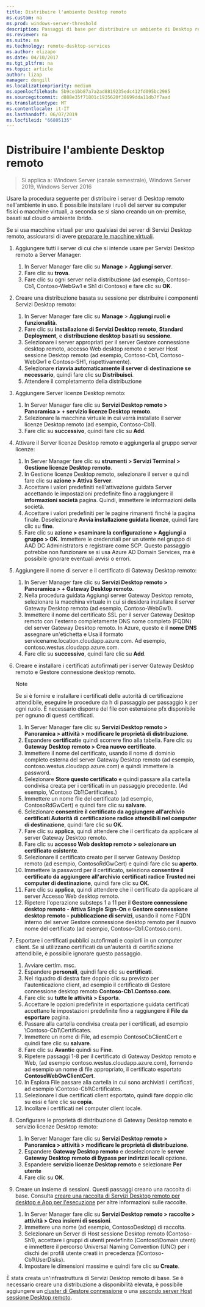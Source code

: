 ```yaml
---
title: Distribuire l'ambiente Desktop remoto
ms.custom: na
ms.prod: windows-server-threshold
description: Passaggi di base per distribuire un ambiente di Desktop remoto.
ms.reviewer: na
ms.suite: na
ms.technology: remote-desktop-services
ms.author: elizapo
ms.date: 04/10/2017
ms.tgt_pltfrm: na
ms.topic: article
author: lizap
manager: dongill
ms.localizationpriority: medium
ms.openlocfilehash: 5b9ce1bb87a7a2ad8819235edc412fd095bc2985
ms.sourcegitcommit: d888e35f71801c1935620f38699dda11db7f7aad
ms.translationtype: MT
ms.contentlocale: it-IT
ms.lasthandoff: 06/07/2019
ms.locfileid: "66805135"
---
```

# <a name="deploy-your-remote-desktop-environment"></a>Distribuire l'ambiente Desktop remoto

>Si applica a: Windows Server (canale semestrale), Windows Server 2019, Windows Server 2016

Usare la procedura seguente per distribuire i server di Desktop remoto nell'ambiente in uso. È possibile installare i ruoli del server su computer fisici o macchine virtuali, a seconda se si siano creando un on-premise, basati sul cloud o ambiente ibrido. 

Se si usa macchine virtuali per uno qualsiasi dei server di Servizi Desktop remoto, assicurarsi di avere [preparare le macchine virtuali](rds-prepare-vms.md).
  
  
1.  Aggiungere tutti i server di cui che si intende usare per Servizi Desktop remoto a Server Manager:  
    1.  In Server Manager fare clic su **Manage** > **Aggiungi server**.  
    2.  Fare clic su **trova**.  
    3.  Fare clic su ogni server nella distribuzione (ad esempio, Contoso-Cb1, Contoso-WebGw1 e Sh1 di Contoso) e fare clic su **OK**.  
2.  Creare una distribuzione basata su sessione per distribuire i componenti Servizi Desktop remoto:  
    1.  In Server Manager fare clic su **Manage** > **Aggiungi ruoli e funzionalità**.  
    2.  Fare clic su **installazione di Servizi Desktop remoto**, **Standard Deployment**, e **distribuzione desktop basati su sessione**.  
    3.  Selezionare i server appropriati per il server Gestore connessione desktop remoto, accesso Web desktop remoto e server Host sessione Desktop remoto (ad esempio, Contoso-Cb1, Contoso-WebGw1 e Contoso-SH1, rispettivamente).  
    4.  Selezionare **riavvia automaticamente il server di destinazione se necessario**, quindi fare clic su **Distribuisci**.  
    5.  Attendere il completamento della distribuzione  
3.  Aggiungere Server licenze Desktop remoto:  
    1.  In Server Manager fare clic su **Servizi Desktop remoto > Panoramica > + servizio licenze Desktop remoto**.  
    2.  Selezionare la macchina virtuale in cui verrà installato il server licenze Desktop remoto (ad esempio, Contoso-Cb1).  
    3.  Fare clic su **successivo**, quindi fare clic su **Add**.  
4.  Attivare il Server licenze Desktop remoto e aggiungerla al gruppo server licenze:  
    1.  In Server Manager fare clic su **strumenti > Servizi Terminal > Gestione licenze Desktop remoto**.  
    2.  In Gestione licenze Desktop remoto, selezionare il server e quindi fare clic su **azione > Attiva Server**.  
    3.  Accettare i valori predefiniti nell'attivazione guidata Server accettando le impostazioni predefinite fino a raggiungere il **informazioni società** pagina. Quindi, immettere le informazioni della società.  
    4.  Accettare i valori predefiniti per le pagine rimanenti finché la pagina finale. Deselezionare **Avvia installazione guidata licenze**, quindi fare clic su **fine**.  
    5.  Fare clic su **azione > esaminare la configurazione > Aggiungi a gruppo > OK**. Immettere le credenziali per un utente nel gruppo di AAD DC Administrators e registrare come SCP. Questo passaggio potrebbe non funzionare se si usa Azure AD Domain Services, ma è possibile ignorare eventuali avvisi o errori.  
5.  Aggiungere il nome di server e il certificato di Gateway Desktop remoto:  
    1.  In Server Manager fare clic su **Servizi Desktop remoto > Panoramica > + Gateway Desktop remoto**.  
    2.  Nella procedura guidata Aggiungi server Gateway Desktop remoto, selezionare la macchina virtuale in cui si desidera installare il server Gateway Desktop remoto (ad esempio, Contoso-WebGw1).  
    3.  Immettere il nome del certificato SSL per il server Gateway Desktop remoto con l'esterno completamente DNS nome completo (FQDN) del server Gateway Desktop remoto. In Azure, questo è il **nome DNS** assegnare un'etichetta e Usa il formato servicename.location.cloudapp.azure.com. Ad esempio, contoso.westus.cloudapp.azure.com.  
    4.  Fare clic su **successivo**, quindi fare clic su **Add**.
6.  Creare e installare i certificati autofirmati per i server Gateway Desktop remoto e Gestore connessione desktop remoto.

       > [!NOTE]
       > Se si è fornire e installare i certificati delle autorità di certificazione attendibile, eseguire le procedure da h di passaggio per passaggio k per ogni ruolo. È necessario disporre del file con estensione pfx disponibile per ognuno di questi certificati.
       
    1.  In Server Manager fare clic su **Servizi Desktop remoto > Panoramica > attività > modificare le proprietà di distribuzione**.  
    2.  Espandere **certificati**e quindi scorrere fino alla tabella. Fare clic su **Gateway Desktop remoto > Crea nuovo certificato**.  
    3.  Immettere il nome del certificato, usando il nome di dominio completo esterna del server Gateway Desktop remoto (ad esempio, contoso.westus.cloudapp.azure.com) e quindi immettere la password.  
    4.  Selezionare **Store questo certificato** e quindi passare alla cartella condivisa creata per i certificati in un passaggio precedente. (Ad esempio, \Contoso Cb1\Certificates.)  
    5.  Immettere un nome file del certificato (ad esempio, ContosoRdGwCert) e quindi fare clic su **salvare**.  
    6.  Selezionare **consentire il certificato da aggiungere all'archivio certificati Autorità di certificazione radice attendibili nel computer di destinazione**, quindi fare clic su **OK**.  
    7.  Fare clic su **applica**, quindi attendere che il certificato da applicare al server Gateway Desktop remoto.  
    8.  Fare clic su **accesso Web desktop remoto > selezionare un certificato esistente**.  
    9.  Selezionare il certificato creato per il server Gateway Desktop remoto (ad esempio, ContosoRdGwCert) e quindi fare clic su **aperto**.  
    10. Immettere la password per il certificato, seleziona **consentire il certificato da aggiungere all'archivio certificati radice Trusted nei computer di destinazione**, quindi fare clic su **OK**.  
    11. Fare clic su **applica**, quindi attendere che il certificato da applicare al server Accesso Web desktop remoto.  
    12. Ripetere l'operazione substeps 1 a 11 per il **Gestore connessione desktop remoto - Attiva Single Sign-On** e **Gestore connessione desktop remoto - pubblicazione di servizi**, usando il nome FQDN interno del server Gestore connessione desktop remoto per il nuovo nome del certificato (ad esempio, Contoso-Cb1.Contoso.com).  
7.  Esportare i certificati pubblici autofirmati e copiarli in un computer client. Se si utilizzano certificati da un'autorità di certificazione attendibile, è possibile ignorare questo passaggio.  
    1.  Avviare certlm. msc.  
    2.  Espandere **personali**, quindi fare clic su **certificati**.  
    3.  Nel riquadro di destra fare doppio clic su previsto per l'autenticazione client, ad esempio il certificato di Gestore connessione desktop remoto **Contoso-Cb1.Contoso.com**.  
    4.  Fare clic su **tutte le attività > Esporta**.  
    5.  Accettare le opzioni predefinite in esportazione guidata certificati accettano le impostazioni predefinite fino a raggiungere il **File da esportare** pagina.  
    6.  Passare alla cartella condivisa creata per i certificati, ad esempio \Contoso-Cb1\Certificates.  
    7.  Immettere un nome di File, ad esempio ContosoCbClientCert e quindi fare clic su **salvare**.  
    8.  Fare clic su **Avanti**e quindi su **Fine**.  
    9.  Ripetere passaggi 1-8 per il certificato di Gateway Desktop remoto e Web, (ad esempio contoso.westus.cloudapp.azure.com), fornendo ad esempio un nome di file appropriato, il certificato esportato **ContosoWebGwClientCert**.  
    10. In Esplora File passare alla cartella in cui sono archiviati i certificati, ad esempio \Contoso-Cb1\Certificates.  
    11. Selezionare i due certificati client esportato, quindi fare doppio clic su essi e fare clic su **copia**.  
    12. Incollare i certificati nel computer client locale.  
8.  Configurare le proprietà di distribuzione di Gateway Desktop remoto e servizio licenze Desktop remoto:  
    1.  In Server Manager fare clic su **Servizi Desktop remoto > Panoramica > attività > modificare le proprietà di distribuzione**.  
    2.  Espandere **Gateway Desktop remoto** e deselezionare le **server Gateway Desktop remoto di Bypass per indirizzi locali** opzione.  
    3.  Espandere **servizio licenze Desktop remoto** e selezionare **Per utente**  
    4.  Fare clic su **OK**.  
10. Creare un insieme di sessioni. Questi passaggi creano una raccolta di base. Consulta [creare una raccolta di Servizi Desktop remoto per desktop e App per l'esecuzione](rds-create-collection.md) per altre informazioni sulle raccolte.
 
    1.  In Server Manager fare clic su **Servizi Desktop remoto > raccolte > attività > Crea insiemi di sessioni**.  
    2.  Immettere una nome (ad esempio, ContosoDesktop) di raccolta.  
    3.  Selezionare un Server di Host sessione Desktop remoto (Contoso-Sh1), accettare i gruppi di utenti predefinito (Contoso\Domain utenti) e immettere il percorso Universal Naming Convention (UNC) per i dischi dei profili utente creati in precedenza (\Contoso-Cb1\UserDisks).  
    4.  Impostare le dimensioni massime e quindi fare clic su **Create**.  
  

È stata creata un'infrastruttura di Servizi Desktop remoto di base. Se è necessario creare una distribuzione a disponibilità elevata, è possibile aggiungere un [cluster di Gestore connessione](rds-connection-broker-cluster.md) o una [secondo server Host sessione Desktop remoto](rds-scale-rdsh-farm.md).

